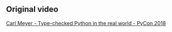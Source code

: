 ## Original video
[Carl Meyer - Type-checked Python in the real world - PyCon 2018](https://www.youtube.com/watch?v=pMgmKJyWKn8)
